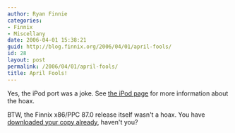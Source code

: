 ```yaml
---
author: Ryan Finnie
categories:
- Finnix
- Miscellany
date: 2006-04-01 15:38:21
guid: http://blog.finnix.org/2006/04/01/april-fools/
id: 28
layout: post
permalink: /2006/04/01/april-fools/
title: April Fools!
---
```

Yes, the iPod port was a joke. See [the iPod page](http://www.finnix.org/Finnix_for_iPod) for more information about the hoax.

BTW, the Finnix x86/PPC 87.0 release itself wasn't a hoax. You have [downloaded your copy already](http://www.finnix.org/Download), haven't you?
